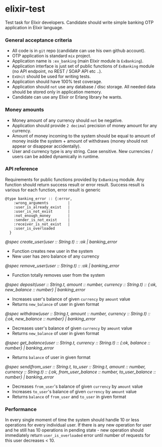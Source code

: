 # elixir-test

Test task for Elixir developers. Candidate should write simple banking OTP application in Elixir language.

### General acceptance criteria

- All code is in `git` repo (candidate can use his own github account).
- OTP application is standard `mix` project.
- Application name is `:ex_banking` (main Elixir module is `ExBanking`).
- Application interface is just set of public functions of `ExBanking` module (no API endpoint, no REST / SOAP API etc ..).
- `ExUnit` should be used for writing tests.
- Application should have 100% test coverage.
- Application should `not` use any database / disc storage. All needed data should be stored only in application memory.
- Candidate can use any Elixir or Erlang library he wants.

### Money amounts

- Money amount of any currency should `not` be negative.
- Application should provide `2 decimal` precision of money amount for any currency.
- Amount of money incoming to the system should be equal to amount of money inside the system + amount of withdraws (money should not appear or disappear accidentally).
- User and currency type is any string. Case sensitive. New currencies / users can be added dynamically in runtime.

### API reference

Requirements for public functions provided by `ExBanking` module. Any function should return success result or error result. Success result is various for each function, error result is generic

```
@type banking_error :: {:error,
    :wrong_arguments         |
    :user_is_already_exist   |
    :user_is_not_exist       |
    :not_enough_money        |
    :sender_is_not_exist     |
    :receiver_is_not_exist   |
    :user_is_overloaded
  }
```

*@spec create_user(user :: String.t) :: :ok | banking_error*

- Function creates new user in the system
- New user has zero balance of any currency

*@spec remove_user(user :: String.t) :: :ok | banking_error*

- Function totally removes user from the system

*@spec deposit(user :: String.t, amount :: number, currency :: String.t) :: {:ok, new_balance :: number} | banking_error*

- Increases user's balance of given `currency` by `amount` value
- Returns `new_balance` of user in given format

*@spec withdraw(user :: String.t, amount :: number, currency :: String.t) :: {:ok, new_balance :: number} | banking_error*

- Decreases user's balance of given `currency` by `amount` value
- Returns `new_balance` of user in given format

*@spec get_balance(user :: String.t, currency :: String.t) :: {:ok, balance :: number} | banking_error*

- Returns `balance` of user in given format

*@spec send(from_user :: String.t, to_user :: String.t, amount :: number, currency :: String.t) :: {:ok, from_user_balance :: number, to_user_balance :: number} | banking_error*

- Decreases `from_user`'s balance of given `currency` by `amount` value
- Increases `to_user`'s balance of given `currency` by `amount` value
- Returns `balance` of `from_user` and `to_user` in given format

### Performance

In every single moment of time the system should handle 10 or less operations for every individual user. If there is any new operation for user and he still has 10 operations in pending state - new operation should immediately return `user_is_overloaded` error until number of requests for this user decreases < 10.
